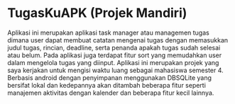 # TugasKuAPK (Projek Mandiri)
Aplikasi ini merupakan aplikasi task manager atau managemen tugas dimana user dapat membuat catatan mengenai tugas dengan memasukkan judul tugas, rincian, deadline, serta penanda apakah tugas sudah selesai atau belum. Pada aplikasi juga terdapat fitur sort yang memudahkan user dalam mengelola tugas yang diinput.
Aplikasi ini merupakan projek yang saya kerjakan untuk mengisi waktu luang sebagai mahasiswa semester 4. Berbasis android dengan penyimpanan menggunakan DBSQLite yang bersifat lokal dan kedepannya akan ditambah beberapa fitur seperti manajemen aktivitas dengan kalender dan beberapa fitur kecil lainnya.
